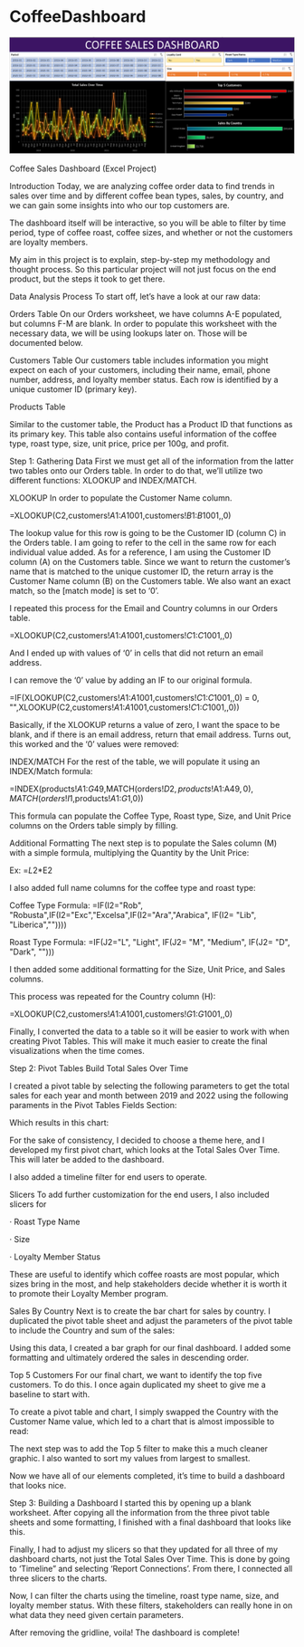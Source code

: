 # CoffeeDashboard

![](dashboard.png)

Coffee Sales Dashboard (Excel Project)

Introduction
Today, we are analyzing coffee order data to find trends in sales over time and by different coffee bean types, sales, by country, and we can gain some insights into who our top customers are.

The dashboard itself will be interactive, so you will be able to filter by time period, type of coffee roast, coffee sizes, and whether or not the customers are loyalty members.

My aim in this project is to explain, step-by-step my methodology and thought process.  So this particular project will not just focus on the end product, but the steps it took to get there.

 

Data Analysis Process
To start off, let’s have a look at our raw data:

Orders Table
On our Orders worksheet, we have columns A-E populated, but columns F-M are blank.  In order to populate this worksheet with the necessary data, we will be using lookups later on.  Those will be documented below.

Customers Table
Our customers table includes information you might expect on each of your customers, including their name, email, phone number, address, and loyalty member status.  Each row is identified by a unique customer ID (primary key).

Products Table
 

Similar to the customer table, the Product has a Product ID that functions as its primary key.  This table also contains useful information of the coffee type, roast type, size, unit price, price per 100g, and profit. 

 

Step 1: Gathering Data
First we must get all of the information from the latter two tables onto our Orders table.  In order to do that, we’ll utilize two different functions: XLOOKUP and INDEX/MATCH.

 

XLOOKUP
In order to populate the Customer Name column.

=XLOOKUP(C2,customers!$A$1:$A$1001,customers!$B$1:$B$1001,,0)

The lookup value for this row is going to be the Customer ID (column C) in the Orders table.  I am going to refer to the cell in the same row for each individual value added.  As for a reference, I am using the Customer ID column (A) on the Customers table.  Since we want to return the customer’s name that is matched to the unique customer ID, the return array is the Customer Name column (B) on the Customers table.  We also want an exact match, so the [match mode] is set to ‘0’.

I repeated this process for the Email and Country columns in our Orders table.

=XLOOKUP(C2,customers!$A$1:$A$1001,customers!$C$1:$C$1001,,0)

And I ended up with values of ‘0’ in cells that did not return an email address.

I can remove the ‘0’ value by adding an IF to our original formula.

=IF(XLOOKUP(C2,customers!$A$1:$A$1001,customers!$C$1:$C$1001,,0) = 0, "",XLOOKUP(C2,customers!$A$1:$A$1001,customers!$C$1:$C$1001,,0))

Basically, if the XLOOKUP returns a value of zero, I want the space to be blank, and if there is an email address, return that email address.  Turns out, this worked and the ‘0’ values were removed:

INDEX/MATCH
For the rest of the table, we will populate it using an INDEX/Match formula:

=INDEX(products!$A$1:$G$49,MATCH(orders!$D2,products!$A$1:$A$49,0),MATCH(orders!I$1,products!$A$1:$G$1,0))

This formula can populate the Coffee Type, Roast type, Size, and Unit Price columns on the Orders table simply by filling.



Additional Formatting
The next step is to populate the Sales column (M) with a  simple formula, multiplying the Quantity by the Unit Price:

Ex:  =$L2*$E2

I also added full name columns for the coffee type and roast type:

Coffee Type Formula: =IF(I2="Rob", "Robusta",IF(I2="Exc","Excelsa",IF(I2="Ara","Arabica", IF(I2= "Lib", "Liberica",""))))

Roast Type Formula: =IF(J2="L", "Light", IF(J2= "M", "Medium", IF(J2= "D", "Dark", "")))

 

I then added some additional formatting for the Size, Unit Price, and Sales columns.

This process was repeated for the Country column (H):

=XLOOKUP(C2,customers!$A$1:$A$1001,customers!$G$1:$G$1001,,0)

Finally, I converted the data to a table so it will be easier to work with when creating Pivot Tables.  This will make it much easier to create the final visualizations when the time comes.

 

Step 2: Pivot Tables
Build Total Sales Over Time

I created a pivot table by selecting the following parameters to get the total sales for each year and month between 2019 and 2022 using the following paraments in the Pivot Tables Fields Section:

Which results in this chart:

 

 

For the sake of consistency,  I decided to choose a theme here, and I developed my first pivot chart, which looks at the Total Sales Over Time.  This will later be added to the dashboard.

 

I also added a timeline filter for end users to operate.

Slicers
To add further customization for the end users, I also included slicers for

·       Roast Type Name

·       Size

·       Loyalty Member Status

These are useful to identify which coffee roasts are most popular, which sizes bring in the most, and help stakeholders decide whether it is worth it to promote their Loyalty Member program.

Sales By Country
Next is to create the bar chart for sales by country.  I duplicated the pivot table sheet and adjust the parameters of the pivot table to include the Country and sum of the sales:

Using this data, I created a bar graph for our final dashboard.  I added some formatting and ultimately ordered the sales in descending order.

Top 5 Customers
For our final chart, we want to identify the top five customers.  To do this. I once again duplicated my sheet to give me a baseline to start with.

To create a pivot table and chart, I simply swapped the Country with the Customer Name value, which led to a chart that is almost impossible to read:

The next step was to add the Top 5 filter to make this a much cleaner graphic.  I also wanted to sort my values from largest to smallest.

Now we have all of our elements completed, it’s time to build a dashboard that looks nice.

Step 3: Building a Dashboard
I started this by opening up a blank worksheet.  After copying all the information from the three pivot table sheets and some formatting, I finished with a  final dashboard that looks like this.

Finally, I had to adjust my slicers so that they updated for all three of my dashboard charts, not just the Total Sales Over Time.  This is done by going to ‘Timeline” and selecting ‘Report Connections’.  From there, I connected all three slicers to the charts.

Now, I can filter the charts using the timeline, roast type name, size, and loyalty member status.  With these filters, stakeholders can really hone in on what data they need given certain parameters.

After removing the gridline, voila!  The dashboard is complete!